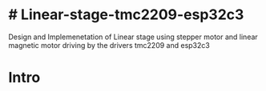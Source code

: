 # # Linear-stage-tmc2209-esp32c3
Design and Implemenetation of Linear stage using stepper motor and linear magnetic motor driving by the drivers tmc2209 and esp32c3
# Intro
